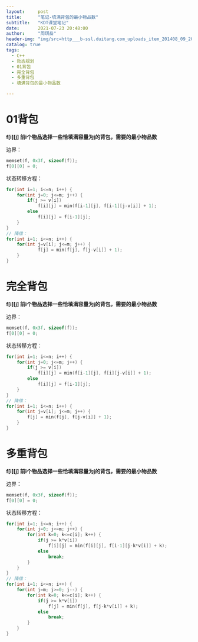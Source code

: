 ```yaml
---
layout:     post
title:      "笔记-填满背包的最小物品数"
subtitle:   "KDT课堂笔记"
date:       2021-07-23 20:48:00
author:     "周琪岳"
header-img: "img/src=http___b-ssl.duitang.com_uploads_item_201408_09_20140809202812_hV2Q5.thumb.700_0.jpeg&refer=http___b-ssl.duitang.jpg"
catalog: true
tags: 
  - C++
  - 动态规划
  - 01背包
  - 完全背包
  - 多重背包
  - 填满背包的最小物品数

---
```


# 01背包

**f\[i]\[j] 前i个物品选择一些恰填满容量为j的背包，需要的最小物品数**

边界：

```c++
memset(f, 0x3f, sizeof(f));
f[0][0] = 0;
```

状态转移方程：

```c++
for(int i=1; i<=n; i++) {
	for(int j=0; j<=m; j++) {
        if(j >= v[i])
            f[i][j] = min(f[i-1][j], f[i-1][j-v[i]] + 1);
        else
            f[i][j] = f[i-1][j];
    }
}
// 降维：
for(int i=1; i<=n; i++) {
	for(int j=v[i]; j<=m; j++) {
            f[j] = min(f[j], f[j-v[i]] + 1);
    }
}
```

# 完全背包

**f\[i]\[j] 前i个物品选择一些恰填满容量为j的背包，需要的最小物品数**

边界：

```c++
memset(f, 0x3f, sizeof(f));
f[0][0] = 0;
```

状态转移方程：

```c++
for(int i=1; i<=n; i++) {
	for(int j=0; j<=m; j++) {
        if(j >= v[i])
            f[i][j] = min(f[i-1][j], f[i][j-v[i]] + 1);
        else
            f[i][j] = f[i-1][j];
    }
}
// 降维：
for(int i=1; i<=n; i++) {
    for(int j=v[i]; j<=m; j++) {
        f[j] = min(f[j], f[j-v[i]] + 1);
    }
}
```

# 多重背包

**f\[i]\[j] 前i个物品选择一些恰填满容量为j的背包，需要的最小物品数**

边界：

```c++
memset(f, 0x3f, sizeof(f));
f[0][0] = 0;
```

状态转移方程：

```c++
for(int i=1; i<=n; i++) {
	for(int j=0; j<=m; j++) {
        for(int k=0; k<=c[i]; k++) {
            if(j >= k*v[i])
                f[i][j] = min(f[i][j], f[i-1][j-k*v[i]] + k);
            else
                break;
        }
    }
}
// 降维：
for(int i=1; i<=n; i++) {
    for(int j=m; j>=0; j--) {
        for(int k=0; k<=c[i]; k++) {
            if(j >= k*v[i])
                f[j] = min(f[j], f[j-k*v[i]] + k);
            else
                break;
        }
    }
}
```

